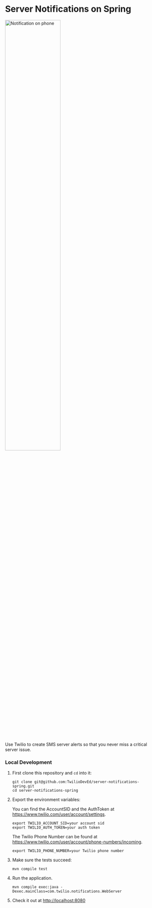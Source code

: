 # Server Notifications on Spring

<a href="http://howtodocs.s3.amazonaws.com/server-notifications-notification.png"
   target="_blank">
  <img src="http://howtodocs.s3.amazonaws.com/server-notifications-notification.png"
       alt="Notification on phone" width="60%" />
</a>

Use Twilio to create SMS server alerts so that you never miss a critical server
issue.

### Local Development

1. First clone this repository and `cd` into it:
   ```
   git clone git@github.com:TwilioDevEd/server-notifications-spring.git
   cd server-notifications-spring
   ```

2. Export the environment variables:

   You can find the AccountSID and the AuthToken at https://www.twilio.com/user/account/settings.

   ```
   export TWILIO_ACCOUNT_SID=your account sid
   export TWILIO_AUTH_TOKEN=your auth token
   ```

   The Twilio Phone Number can be found at https://www.twilio.com/user/account/phone-numbers/incoming.

   ```
   export TWILIO_PHONE_NUMBER=your Twilio phone number
   ```

3. Make sure the tests succeed:

   ```
   mvn compile test
   ```

4. Run the application.

   ```
   mvn compile exec:java -Dexec.mainClass=com.twilio.notifications.WebServer
   ```

5. Check it out at [http://localhost:8080](http://localhost:8080)
